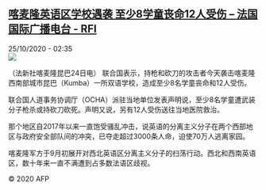 <!--1603590966000-->
[喀麦隆英语区学校遇袭 至少8学童丧命12人受伤 – 法国国际广播电台 - RFI](http://www.rfi.fr//cn/contenu/20201025-%E5%96%80%E9%BA%A6%E9%9A%86%E8%8B%B1%E8%AF%AD%E5%8C%BA%E5%AD%A6%E6%A0%A1%E9%81%87%E8%A2%AD-%E8%87%B3%E5%B0%918%E5%AD%A6%E7%AB%A5%E4%B8%A7%E5%91%BD12%E4%BA%BA%E5%8F%97%E4%BC%A4)
------

<div>25/10/2020 - 02:35</div><img src="https://s.rfi.fr/media/display/a31d88b0-165d-11eb-b527-005056bf87d6/w:310/p:16x9/int0002b.201025083503.jpg"><div class="t-content__body u-clearfix"><p>（法新社喀麦隆昆巴24日电）    联合国表示，持枪和砍刀的攻击者今天袭击喀麦隆西南部城市昆巴（Kumba）一所双语学校，造成至少8名学童丧命和12人受伤。</p><p>    联合国人道事务协调厅（OCHA）派驻当地单位发表声明说，至少8名学童遭武装分子枪杀或持砍刀砍死。声明又说，另有12人受伤送往当地医院救治。</p><p>    那个地区自2017年以来一直饱受骚乱冲击，说英语的分离主义分子在两个西部地区与政府安全部队间的冲突，已夺走超过3000条人命，迫使70万人逃离家园。</p><p>    喀麦隆军方于9月初展开对西北英语区分离主义分子的扫荡行动。西北和西南英语区，数十年来一直不满遭到占多数法语区歧视。</p><p></p><p class="t-copyright">© 2020 AFP</p>        </div>

